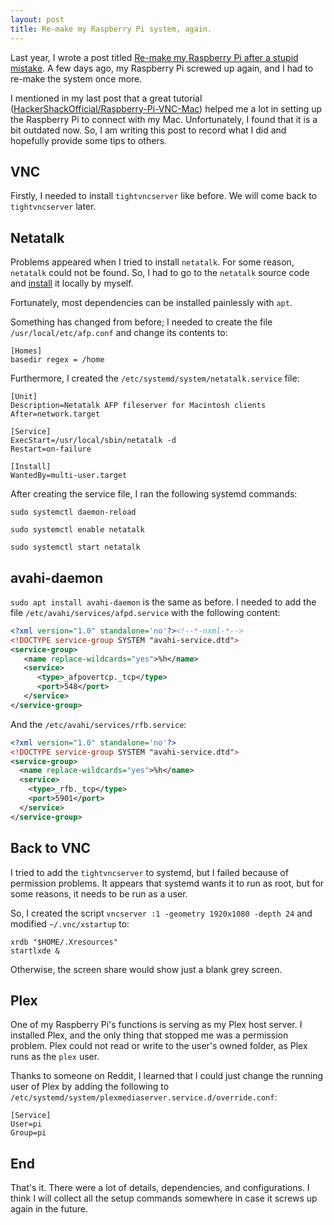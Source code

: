 ```yaml
---
layout: post
title: Re-make my Raspberry Pi system, again.
---
```


Last year, I wrote a post titled [Re-make my Raspberry Pi after a stupid mistake](https://ccqpein.me/Re-make-my-Raspberry-Pi-after-a-stupid-mistake/). A few days ago, my Raspberry Pi screwed up again, and I had to re-make the system once more.

I mentioned in my last post that a great tutorial ([HackerShackOfficial/Raspberry-Pi-VNC-Mac](https://github.com/HackerShackOfficial/Raspberry-Pi-VNC-Mac)) helped me a lot in setting up the Raspberry Pi to connect with my Mac. Unfortunately, I found that it is a bit outdated now. So, I am writing this post to record what I did and hopefully provide some tips to others.

## VNC ##

Firstly, I needed to install `tightvncserver` like before. We will come back to `tightvncserver` later.

## Netatalk ##

Problems appeared when I tried to install `netatalk`. For some reason, `netatalk` could not be found. So, I had to go to the `netatalk` source code and [install](https://github.com/Netatalk/netatalk/blob/main/INSTALL.md) it locally by myself.

Fortunately, most dependencies can be installed painlessly with `apt`.

Something has changed from before; I needed to create the file `/usr/local/etc/afp.conf` and change its contents to:

```
[Homes]
basedir regex = /home
```

Furthermore, I created the `/etc/systemd/system/netatalk.service` file:

```
[Unit]
Description=Netatalk AFP fileserver for Macintosh clients
After=network.target

[Service]
ExecStart=/usr/local/sbin/netatalk -d
Restart=on-failure

[Install]
WantedBy=multi-user.target
```

After creating the service file, I ran the following systemd commands:

```
sudo systemctl daemon-reload

sudo systemctl enable netatalk

sudo systemctl start netatalk
```

## avahi-daemon ##

`sudo apt install avahi-daemon` is the same as before. I needed to add the file `/etc/avahi/services/afpd.service` with the following content:

```xml
<?xml version="1.0" standalone='no'?><!--*-nxml-*-->
<!DOCTYPE service-group SYSTEM "avahi-service.dtd">
<service-group>
   <name replace-wildcards="yes">%h</name>
   <service>
      <type>_afpovertcp._tcp</type>
      <port>548</port>
   </service>
</service-group>
```

And the `/etc/avahi/services/rfb.service`:

```xml
<?xml version="1.0" standalone='no'?>
<!DOCTYPE service-group SYSTEM "avahi-service.dtd">
<service-group>
  <name replace-wildcards="yes">%h</name>
  <service>
    <type>_rfb._tcp</type>
    <port>5901</port>
  </service>
</service-group>
```

## Back to VNC ##

I tried to add the `tightvncserver` to systemd, but I failed because of permission problems. It appears that systemd wants it to run as root, but for some reasons, it needs to be run as a user.

So, I created the script `vncserver :1 -geometry 1920x1080 -depth 24` and modified `~/.vnc/xstartup` to:

```
xrdb "$HOME/.Xresources"
startlxde &
```

Otherwise, the screen share would show just a blank grey screen.

## Plex ##

One of my Raspberry Pi's functions is serving as my Plex host server. I installed Plex, and the only thing that stopped me was a permission problem. Plex could not read or write to the user's owned folder, as Plex runs as the `plex` user.

Thanks to someone on Reddit, I learned that I could just change the running user of Plex by adding the following to `/etc/systemd/system/plexmediaserver.service.d/override.conf`:

```
[Service]
User=pi
Group=pi
```

## End ##

That's it. There were a lot of details, dependencies, and configurations. I think I will collect all the setup commands somewhere in case it screws up again in the future.
